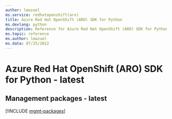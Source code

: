 ```yaml
---
author: lmazuel
ms.service: redhatopenshift(aro)
title: Azure Red Hat OpenShift (ARO) SDK for Python
ms.devlang: python
description: Reference for Azure Red Hat OpenShift (ARO) SDK for Python
ms.topic: reference
ms.author: lmazuel
ms.data: 07/25/2022
---
```

# Azure Red Hat OpenShift (ARO) SDK for Python - latest

## Management packages - latest
[!INCLUDE [mgmt-packages](red-hat-openshift-(aro)-mgmt-index.md)]